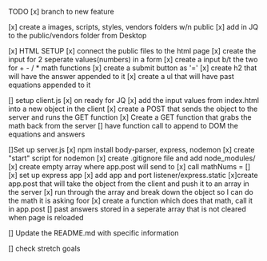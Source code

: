 TODO
[x] branch to new feature

[x] create a images, scripts, styles, vendors folders w/n public
    [x] add in JQ to the public/vendors folder from Desktop

[x] HTML SETUP
    [x] connect the public files to the html page
    [x] create the input for 2 seperate values(numbers) in a form
    [x] create a input b/t the two for + - / * math functions
    [x] create a submit button as '='
    [x] create h2 that will have the answer appended to it
    [x] create a ul that will have past equations appended to it 

[] setup client.js
    [x] on ready for JQ
    [x] add the input values from index.html into a new object in the client
        [x] create a POST that sends the object to the server and runs the GET function
    [x] Create a GET function that grabs the math back from the server 
        [] have function call to append to DOM the equations and answers

[]Set up server.js
    [x] npm install body-parser, express, nodemon
    [x] create "start" script for nodemon
    [x] create .gitignore file and add node_modules/
    [x] create empty array where app.post will send to
        [x] call mathNums = []
    [x] set up express app
        [x] add app and port listener/express.static
    [x]create app.post that will take the object from the client and push it to an array in the server
        [x] run through the array and break down the object so I can do the math it is asking foor
            [x] create a function which does that math, call it in app.post
        [] past answers stored in a seperate array that is not cleared when page is reloaded


            

[] Update the README.md with specific information

[] check stretch goals